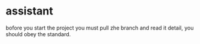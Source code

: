 assistant
=========
bofore you start the project you must pull zhe branch and read it detail,
you should obey the standard.
